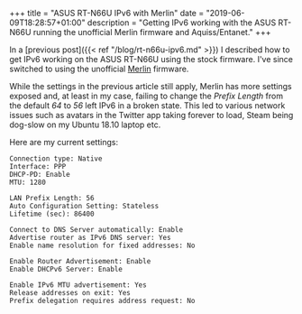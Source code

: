 +++
title = "ASUS RT-N66U IPv6 with Merlin"
date = "2019-06-09T18:28:57+01:00"
description = "Getting IPv6 working with the ASUS RT-N66U running the unofficial Merlin firmware and Aquiss/Entanet."
+++

In a [previous post]({{< ref "/blog/rt-n66u-ipv6.md" >}}) I described
how to get IPv6 working on the ASUS RT-N66U using the stock firmware.
I've since switched to using the unofficial
[Merlin](https://asuswrt.lostrealm.ca/) firmware.

While the settings in the previous article still apply, Merlin has more
settings exposed and, at least in my case, failing to change the *Prefix
Length* from the default *64* to *56* left IPv6 in a broken state. This
led to various network issues such as avatars in the Twitter app taking
forever to load, Steam being dog-slow on my Ubuntu 18.10 laptop etc.

Here are my current settings:

```text
Connection type: Native
Interface: PPP
DHCP-PD: Enable
MTU: 1280

LAN Prefix Length: 56
Auto Configuration Setting: Stateless
Lifetime (sec): 86400

Connect to DNS Server automatically: Enable
Advertise router as IPv6 DNS server: Yes
Enable name resolution for fixed addresses: No

Enable Router Advertisement: Enable
Enable DHCPv6 Server: Enable

Enable IPv6 MTU advertisement: Yes
Release addresses on exit: Yes
Prefix delegation requires address request: No
```
